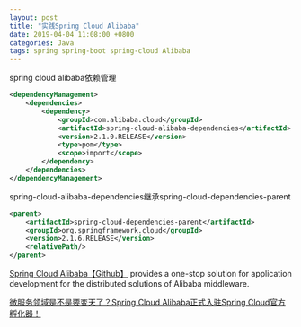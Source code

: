 ```yaml
---
layout: post
title: "实践Spring Cloud Alibaba"
date: 2019-04-04 11:08:00 +0800
categories: Java
tags: spring spring-boot spring-cloud Alibaba
---
```


spring cloud alibaba依赖管理

```xml
<dependencyManagement>
	<dependencies>
		<dependency>
			<groupId>com.alibaba.cloud</groupId>
			<artifactId>spring-cloud-alibaba-dependencies</artifactId>
          	<version>2.1.0.RELEASE</version>
  			<type>pom</type>
 			<scope>import</scope>
		</dependency>
	</dependencies>
</dependencyManagement>
```

spring-cloud-alibaba-dependencies继承spring-cloud-dependencies-parent

```xml
<parent>
	<artifactId>spring-cloud-dependencies-parent</artifactId>
	<groupId>org.springframework.cloud</groupId>
	<version>2.1.6.RELEASE</version>
 	<relativePath/>
</parent>
```



[Spring Cloud Alibaba【Github】](https://github.com/spring-cloud-incubator/spring-cloud-alibaba) provides a one-stop solution for application development for the distributed solutions of Alibaba middleware.

[微服务领域是不是要变天了？Spring Cloud Alibaba正式入驻Spring Cloud官方孵化器！](https://www.cnblogs.com/zuoxiaolong/p/sca1.html)